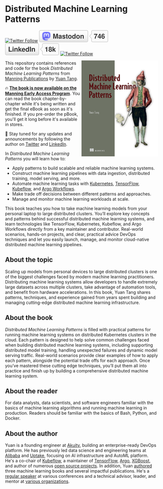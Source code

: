 # Distributed Machine Learning Patterns

[![Twitter Follow](https://img.shields.io/twitter/follow/TerryTangYuan?style=social)](https://twitter.com/TerryTangYuan)
[![Mastodon](https://raw.githubusercontent.com/terrytangyuan/terrytangyuan/master/imgs/mastodon.svg)](https://fosstodon.org/@terrytangyuan)
[![LinkedIn](https://raw.githubusercontent.com/terrytangyuan/terrytangyuan/master/imgs/linkedin.svg)](https://www.linkedin.com/in/terrytangyuan)
[![Twitter Follow](https://img.shields.io/twitter/follow/DistML?style=social)](https://twitter.com/DistML)

<img align="right" src="images/book-front-cover.png" alt="book-front-cover" width="50%" height="50%">

This repository contains references and code for the book *Distributed Machine Learning Patterns* from [Manning Publications](https://www.manning.com/) by [Yuan Tang](https://github.com/terrytangyuan).

:fire: **[The book is now available on the Manning Early Access Program](https://bit.ly/2RKv8Zo)**. You can read the book chapter-by-chapter while it's being written and get the final eBook as soon as it's finished. If you pre-order the pBook, you'll get it long before it's available in stores.

:bell: Stay tuned for any updates and announcements by following the author on [Twitter](https://twitter.com/TerryTangYuan) and [LinkedIn](https://www.linkedin.com/in/terrytangyuan/).

In *Distributed Machine Learning Patterns* you will learn how to:

* Apply patterns to build scalable and reliable machine learning systems.
* Construct machine learning pipelines with data ingestion, distributed training, model serving, and more.
* Automate machine learning tasks with [Kubernetes](https://kubernetes.io/), [TensorFlow](https://www.tensorflow.org/), [Kubeflow](https://www.kubeflow.org/), and [Argo Workflows](https://argoproj.github.io/argo-workflows/).
* Make trade off decisions between different patterns and approaches.
* Manage and monitor machine learning workloads at scale.

This book teaches you how to take machine learning models from your personal laptop to large distributed clusters. You’ll explore key concepts and patterns behind successful distributed machine learning systems, and learn technologies like TensorFlow, Kubernetes, Kubeflow, and Argo Workflows directly from a key maintainer and contributor. Real-world scenarios, hands-on projects, and clear, practical advice DevOps techniques and let you easily launch, manage, and monitor cloud-native distributed machine learning pipelines.

## About the topic

Scaling up models from personal devices to large distributed clusters is one of the biggest challenges faced by modern machine learning practitioners. Distributing machine learning systems allow developers to handle extremely large datasets across multiple clusters, take advantage of automation tools, and benefit from hardware accelerations. In this book, Yuan Tang shares patterns, techniques, and experience gained from years spent building and managing cutting-edge distributed machine learning infrastructure.

## About the book

*Distributed Machine Learning Patterns* is filled with practical patterns for running machine learning systems on distributed Kubernetes clusters in the cloud. Each pattern is designed to help solve common challenges faced when building distributed machine learning systems, including supporting distributed model training, handling unexpected failures and dynamic model serving traffic. Real-world scenarios provide clear examples of how to apply each pattern, alongside the potential trade offs for each approach. Once you’ve mastered these cutting edge techniques, you’ll put them all into practice and finish up by building a comprehensive distributed machine learning system.

## About the reader

For data analysts, data scientists, and software engineers familiar with the basics of machine learning algorithms and running machine learning in production. Readers should be familiar with the basics of Bash, Python, and Docker.

## About the author

Yuan is a founding engineer at [Akuity](https://akuity.io/), building an enterprise-ready DevOps platform. He has previously led data science and engineering teams at [Alibaba](https://www.alibabagroup.com/) and [Uptake](https://uptake.com/), focusing on AI infrastructure and AutoML platform. He's a co-chair of [Kubeflow](https://github.com/kubeflow), a maintainer of [TensorFlow](https://github.com/tensorflow/tensorflow), [Argo](https://argoproj.github.io/), [XGBoost](https://github.com/dmlc/xgboost), and author of numerous [open source projects](https://github.com/sponsors/terrytangyuan). In addition, Yuan [authored](https://terrytangyuan.github.io/cv#publications) three machine learning books and several impactful publications. He's a [regular speaker](https://terrytangyuan.github.io/cv#talks) at various conferences and a technical advisor, leader, and mentor at [various organizations](https://terrytangyuan.github.io/cv#services). 
